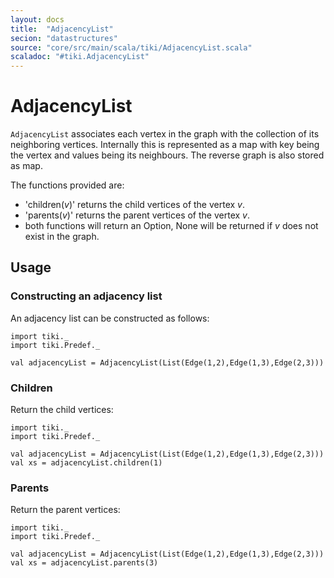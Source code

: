 ```yaml
---
layout: docs 
title:  "AdjacencyList"
secion: "datastructures"
source: "core/src/main/scala/tiki/AdjacencyList.scala"
scaladoc: "#tiki.AdjacencyList"
---
```

# AdjacencyList

`AdjacencyList` associates each vertex in the graph with the collection of its neighboring vertices.
Internally this is represented as a map with key being the vertex and values being its neighbours.
The reverse graph is also stored as map.

The functions provided are:

- 'children(_v_)' returns the child vertices of the vertex _v_.
- 'parents(_v_)' returns the parent vertices of the vertex _v_.
- both functions will return an Option, None will be returned if _v_ does not exist in the graph.
 
 ## Usage
 
 ### Constructing an adjacency list
 
 An adjacency list can be constructed as follows:
 
 ```tut
 import tiki._
 import tiki.Predef._
 
 val adjacencyList = AdjacencyList(List(Edge(1,2),Edge(1,3),Edge(2,3)))
 ```
 
 ### Children
 
Return the child vertices:

 ```tut
 import tiki._
 import tiki.Predef._
 
 val adjacencyList = AdjacencyList(List(Edge(1,2),Edge(1,3),Edge(2,3)))
 val xs = adjacencyList.children(1)
 ```
 
  ### Parents
  
  Return the parent vertices:
  
   ```tut
   import tiki._
   import tiki.Predef._
   
   val adjacencyList = AdjacencyList(List(Edge(1,2),Edge(1,3),Edge(2,3)))
   val xs = adjacencyList.parents(3)
   ```
  

